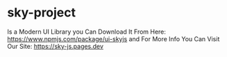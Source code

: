 # sky-project
Is a Modern UI Library you Can Download It From Here: https://www.npmjs.com/package/ui-skyjs
and For More Info You Can Visit Our Site: https://sky-js.pages.dev
